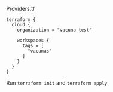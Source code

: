 Providers.tf
```
terraform {
  cloud {
    organization = "vacuna-test"

    workspaces {
      tags = [
        "vacunas"
      ]
    }
  }
}
```

Run `terraform init` and `terraform apply`